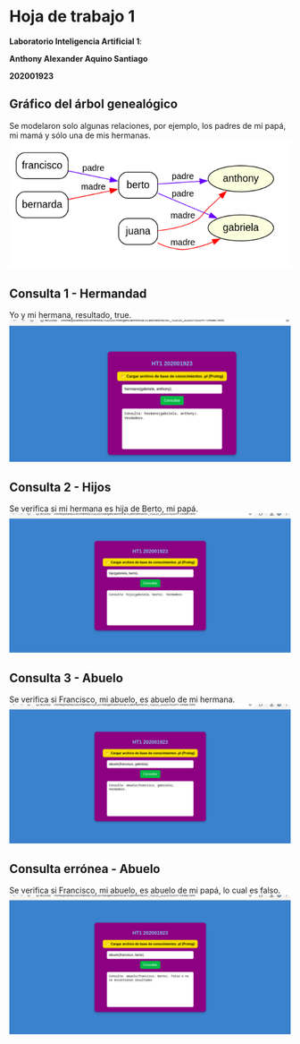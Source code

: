 # Hoja de trabajo 1

**Laboratorio Inteligencia Artificial 1**:

**Anthony Alexander Aquino Santiago**

**202001923**

## Gráfico del árbol genealógico
Se modelaron solo algunas relaciones, por ejemplo, los padres de mi papá, mi mamá y sólo una de mis hermanas.
![Arbol Genealógico](./img/arbol.png)

## Consulta 1 - Hermandad
Yo y mi hermana, resultado, true.
![Hermandad](./img/hermandad.png)

## Consulta 2 - Hijos
Se verifica si mi hermana es hija de Berto, mi papá.
![Hijo](./img/hijo.png)

## Consulta 3 - Abuelo
Se verifica si Francisco, mi abuelo, es abuelo de mi hermana.
![Abuelo](./img/abuelo.png)


## Consulta errónea - Abuelo
Se verifica si Francisco, mi abuelo, es abuelo de mi papá, lo cual es falso.
![Error](./img/error.png)